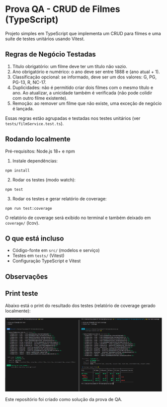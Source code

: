 # Prova QA - CRUD de Filmes (TypeScript)

Projeto simples em TypeScript que implementa um CRUD para filmes e uma suíte de testes unitários usando Vitest.

## Regras de Negócio Testadas

1. Título obrigatório: um filme deve ter um título não vazio.
2. Ano obrigatório e numérico: o ano deve ser entre 1888 e (ano atual + 1).
3. Classificação opcional: se informado, deve ser um dos valores: G, PG, PG-13, R, NC-17.
4. Duplicidades: não é permitido criar dois filmes com o mesmo título e ano. Ao atualizar, a unicidade também é verificada (não pode colidir com outro filme existente).
6. Remoção: ao remover um filme que não existe, uma exceção de negócio é lançada.

Essas regras estão agrupadas e testadas nos testes unitários (ver `tests/filmService.test.ts`).

## Rodando localmente

Pré-requisitos: Node.js 18+ e npm

1. Instale dependências:

```
npm install
```

2. Rodar os testes (modo watch):

```
npm test
```

3. Rodar os testes e gerar relatório de coverage:

```
npm run test:coverage
```

O relatório de coverage será exibido no terminal e também deixado em `coverage/` (lcov).

## O que está incluso

- Código-fonte em `src/` (modelos e serviço)
- Testes em `tests/` (Vitest)
- Configuração TypeScript e Vitest

## Observações

## Print teste

Abaixo está o print do resultado dos testes (relatório de coverage gerado localmente):

![Resultado dos testes](./print-test/resultado-teste.png)

Este repositório foi criado como solução da prova de QA.